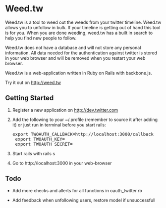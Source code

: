 Weed.tw
=======

Weed.tw is a tool to weed out the weeds from your twitter timeline. Weed.tw allows you to unfollow in bulk. If your timeline is getting out of hand this tool is for you. When you are done weeding, weed.tw has a built in search to help you find new people to follow.

Weed.tw does not have a database and will not store any personal information. All data needed for the authentication against twitter is stored in your web browser and will be removed when you restart your web browser.

Weed.tw is a web-application written in Ruby on Rails with backbone.js. 

Try it out on http://weed.tw

Getting Started
---------------

1. Register a new application on http://dev.twitter.com
2. Add the following to your ~/.profile (remember to source it after adding it) or just run in terminal before you start rails:

    <pre>export TWOAUTH_CALLBACK=http://localhost:3000/callback
    export TWOAUTH_KEY=<KEY>
    export TWOAUTH_SECRET=<SECRET></pre>

3. Start rails with rails s
4. Go to http://localhost:3000 in your web-browser


Todo
----

* Add more checks and allerts for all functions in oauth_twitter.rb

* Add feedback when unfollowing users, restore model if unsuccessfull
